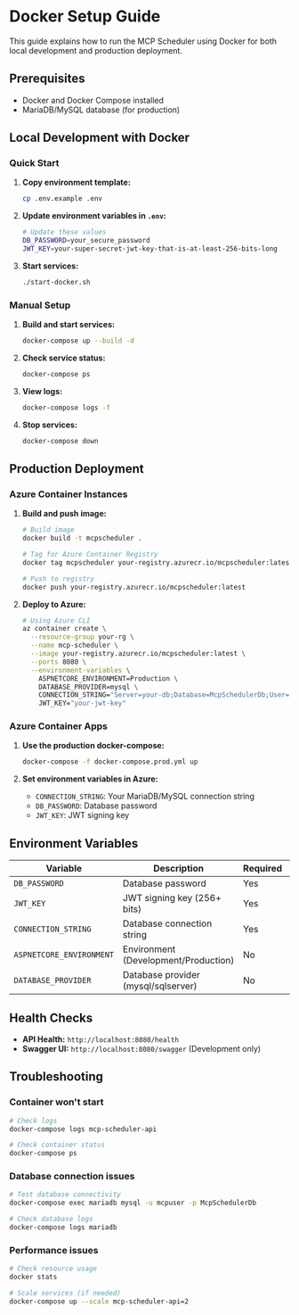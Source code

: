 # Docker Setup Guide

This guide explains how to run the MCP Scheduler using Docker for both local development and production deployment.

## Prerequisites

- Docker and Docker Compose installed
- MariaDB/MySQL database (for production)

## Local Development with Docker

### Quick Start

1. **Copy environment template:**

   ```bash
   cp .env.example .env
   ```

2. **Update environment variables in `.env`:**

   ```bash
   # Update these values
   DB_PASSWORD=your_secure_password
   JWT_KEY=your-super-secret-jwt-key-that-is-at-least-256-bits-long
   ```

3. **Start services:**
   ```bash
   ./start-docker.sh
   ```

### Manual Setup

1. **Build and start services:**

   ```bash
   docker-compose up --build -d
   ```

2. **Check service status:**

   ```bash
   docker-compose ps
   ```

3. **View logs:**

   ```bash
   docker-compose logs -f
   ```

4. **Stop services:**
   ```bash
   docker-compose down
   ```

## Production Deployment

### Azure Container Instances

1. **Build and push image:**

   ```bash
   # Build image
   docker build -t mcpscheduler .

   # Tag for Azure Container Registry
   docker tag mcpscheduler your-registry.azurecr.io/mcpscheduler:latest

   # Push to registry
   docker push your-registry.azurecr.io/mcpscheduler:latest
   ```

2. **Deploy to Azure:**
   ```bash
   # Using Azure CLI
   az container create \
     --resource-group your-rg \
     --name mcp-scheduler \
     --image your-registry.azurecr.io/mcpscheduler:latest \
     --ports 8080 \
     --environment-variables \
       ASPNETCORE_ENVIRONMENT=Production \
       DATABASE_PROVIDER=mysql \
       CONNECTION_STRING="Server=your-db;Database=McpSchedulerDb;User=user;Password=pass;" \
       JWT_KEY="your-jwt-key"
   ```

### Azure Container Apps

1. **Use the production docker-compose:**

   ```bash
   docker-compose -f docker-compose.prod.yml up
   ```

2. **Set environment variables in Azure:**
   - `CONNECTION_STRING`: Your MariaDB/MySQL connection string
   - `DB_PASSWORD`: Database password
   - `JWT_KEY`: JWT signing key

## Environment Variables

| Variable                 | Description                          | Required | Default     |
| ------------------------ | ------------------------------------ | -------- | ----------- |
| `DB_PASSWORD`            | Database password                    | Yes      | -           |
| `JWT_KEY`                | JWT signing key (256+ bits)          | Yes      | -           |
| `CONNECTION_STRING`      | Database connection string           | Yes      | -           |
| `ASPNETCORE_ENVIRONMENT` | Environment (Development/Production) | No       | Development |
| `DATABASE_PROVIDER`      | Database provider (mysql/sqlserver)  | No       | mysql       |

## Health Checks

- **API Health:** `http://localhost:8080/health`
- **Swagger UI:** `http://localhost:8080/swagger` (Development only)

## Troubleshooting

### Container won't start

```bash
# Check logs
docker-compose logs mcp-scheduler-api

# Check container status
docker-compose ps
```

### Database connection issues

```bash
# Test database connectivity
docker-compose exec mariadb mysql -u mcpuser -p McpSchedulerDb

# Check database logs
docker-compose logs mariadb
```

### Performance issues

```bash
# Check resource usage
docker stats

# Scale services (if needed)
docker-compose up --scale mcp-scheduler-api=2
```

